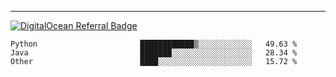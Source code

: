 ---
[![DigitalOcean Referral Badge](https://web-platforms.sfo2.digitaloceanspaces.com/WWW/Badge%203.svg)](https://www.digitalocean.com/?refcode=37fa54d82492&utm_campaign=Referral_Invite&utm_medium=Referral_Program&utm_source=badge)

<!--START_SECTION:waka-->

```text
Python                       ████████████▒░░░░░░░░░░░░   49.63 %
Java                         ███████░░░░░░░░░░░░░░░░░░   28.34 %
Other                        ████░░░░░░░░░░░░░░░░░░░░░   15.72 %
```

<!--END_SECTION:waka-->


[linkedin]: https://www.linkedin.com/in/mohamed-elh/

